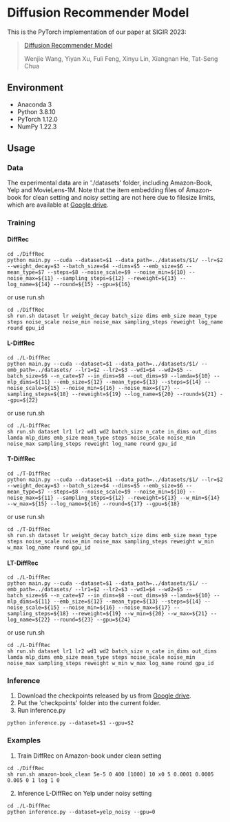# Diffusion Recommender Model

This is the PyTorch implementation of our paper at SIGIR 2023:
> [Diffusion Recommender Model](https://arxiv.org/abs/2304.04971)
> 
> Wenjie Wang, Yiyan Xu, Fuli Feng, Xinyu Lin, Xiangnan He, Tat-Seng Chua

## Environment

- Anaconda 3
- Python 3.8.10
- PyTorch 1.12.0
- NumPy 1.22.3

## Usage

### Data
The experimental data are in './datasets' folder, including Amazon-Book, Yelp and MovieLens-1M. Note that the item embedding files of Amazon-book for clean setting and noisy setting are not here due to filesize limits, which are available at [Google drive](https://drive.google.com/file/d/1PuUZsQrkHjqKh100qq0a2jZVgQDUxU2x/view?usp=share_link).

### Training

#### DiffRec
```
cd ./DiffRec
python main.py --cuda --dataset=$1 --data_path=../datasets/$1/ --lr=$2 --weight_decay=$3 --batch_size=$4 --dims=$5 --emb_size=$6 --mean_type=$7 --steps=$8 --noise_scale=$9 --noise_min=${10} --noise_max=${11} --sampling_steps=${12} --reweight=${13} --log_name=${14} --round=${15} --gpu=${16}
```
or use run.sh
```
cd ./DiffRec
sh run.sh dataset lr weight_decay batch_size dims emb_size mean_type steps noise_scale noise_min noise_max sampling_steps reweight log_name round gpu_id
```

#### L-DiffRec
```
cd ./L-DiffRec
python main.py --cuda --dataset=$1 --data_path=../datasets/$1/ --emb_path=../datasets/ --lr1=$2 --lr2=$3 --wd1=$4 --wd2=$5 --batch_size=$6 --n_cate=$7 --in_dims=$8 --out_dims=$9 --lamda=${10} --mlp_dims=${11} --emb_size=${12} --mean_type=${13} --steps=${14} --noise_scale=${15} --noise_min=${16} --noise_max=${17} --sampling_steps=${18} --reweight=${19} --log_name=${20} --round=${21} --gpu=${22}
```
or use run.sh
```
cd ./L-DiffRec
sh run.sh dataset lr1 lr2 wd1 wd2 batch_size n_cate in_dims out_dims lamda mlp_dims emb_size mean_type steps noise_scale noise_min noise_max sampling_steps reweight log_name round gpu_id
```

#### T-DiffRec
```
cd ./T-DiffRec
python main.py --cuda --dataset=$1 --data_path=../datasets/$1/ --lr=$2 --weight_decay=$3 --batch_size=$4 --dims=$5 --emb_size=$6 --mean_type=$7 --steps=$8 --noise_scale=$9 --noise_min=${10} --noise_max=${11} --sampling_steps=${12} --reweight=${13} --w_min=${14} --w_max=${15} --log_name=${16} --round=${17} --gpu=${18}
```
or use run.sh
```
cd ./T-DiffRec
sh run.sh dataset lr weight_decay batch_size dims emb_size mean_type steps noise_scale noise_min noise_max sampling_steps reweight w_min w_max log_name round gpu_id
```

#### LT-DiffRec
```
cd ./L-DiffRec
python main.py --cuda --dataset=$1 --data_path=../datasets/$1/ --emb_path=../datasets/ --lr1=$2 --lr2=$3 --wd1=$4 --wd2=$5 --batch_size=$6 --n_cate=$7 --in_dims=$8 --out_dims=$9 --lamda=${10} --mlp_dims=${11} --emb_size=${12} --mean_type=${13} --steps=${14} --noise_scale=${15} --noise_min=${16} --noise_max=${17} --sampling_steps=${18} --reweight=${19} --w_min=${20} --w_max=${21} --log_name=${22} --round=${23} --gpu=${24}
```
or use run.sh
```
cd ./L-DiffRec
sh run.sh dataset lr1 lr2 wd1 wd2 batch_size n_cate in_dims out_dims lamda mlp_dims emb_size mean_type steps noise_scale noise_min noise_max sampling_steps reweight w_min w_max log_name round gpu_id
```

### Inference

1. Download the checkpoints released by us from [Google drive](https://drive.google.com/file/d/1bPnjO-EzIygjuvloLCGpqfBVnkrdG4IH/view?usp=share_link).
2. Put the 'checkpoints' folder into the current folder.
3. Run inference.py
```
python inference.py --dataset=$1 --gpu=$2
```

### Examples

1. Train DiffRec on Amazon-book under clean setting
```
cd ./DiffRec
sh run.sh amazon-book_clean 5e-5 0 400 [1000] 10 x0 5 0.0001 0.0005 0.005 0 1 log 1 0
```
2. Inference L-DiffRec on Yelp under noisy setting
```
cd ./L-DiffRec
python inference.py --dataset=yelp_noisy --gpu=0
```

